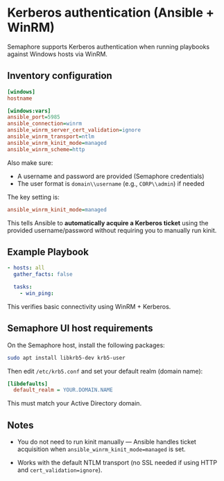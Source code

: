 # Kerberos authentication (Ansible + WinRM)

Semaphore supports Kerberos authentication when running playbooks against Windows hosts via WinRM.

## Inventory configuration

```ini
[windows]
hostname

[windows:vars]
ansible_port=5985
ansible_connection=winrm
ansible_winrm_server_cert_validation=ignore
ansible_winrm_transport=ntlm
ansible_winrm_kinit_mode=managed
ansible_winrm_scheme=http
```

Also make sure:

* A username and password are provided (Semaphore credentials)
* The user format is `domain\\username` (e.g., `CORP\\admin`) if needed

The key setting is:

```ini
ansible_winrm_kinit_mode=managed
```

This tells Ansible to **automatically acquire a Kerberos ticket** using the provided username/password without requiring you to manually run kinit.


##  Example Playbook

```yaml
- hosts: all
  gather_facts: false

  tasks:
    - win_ping:
```

This verifies basic connectivity using WinRM + Kerberos.


## Semaphore UI host requirements

On the Semaphore host, install the following packages:

```bash
sudo apt install libkrb5-dev krb5-user
```

Then edit `/etc/krb5.conf` and set your default realm (domain name):

```ini
[libdefaults]
  default_realm = YOUR.DOMAIN.NAME
```

This must match your Active Directory domain.

## Notes

* You do not need to run kinit manually — Ansible handles ticket acquisition when `ansible_winrm_kinit_mode=managed` is set.

* Works with the default NTLM transport (no SSL needed if using HTTP and `cert_validation=ignore`).